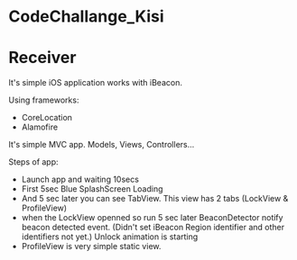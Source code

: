 # CodeChallange_Kisi
# Receiver

It's simple iOS application works with iBeacon.

Using frameworks: 
* CoreLocation
* Alamofire

It's simple MVC app. Models, Views, Controllers...

Steps of app:
- Launch app and waiting 10secs
- First 5sec Blue SplashScreen Loading
- And 5 sec later you can see TabView. This view has 2 tabs (LockView & ProfileView)
- when the LockView openned so run 5 sec later BeaconDetector notify beacon detected event. 
    (Didn't set iBeacon Region identifier and other identifiers not yet.)
  Unlock animation is starting
- ProfileView is very simple static view.







